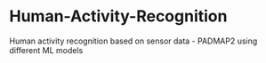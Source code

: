 # Human-Activity-Recognition
Human activity recognition based on sensor data - PADMAP2 using different ML models
